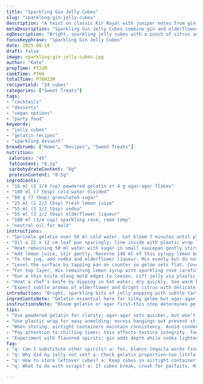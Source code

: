 ```yaml
---
title: "Sparkling Gin Jelly Cubes"
slug: "sparkling-gin-jelly-cubes"
description: "A twist on classic Kir Royal with juniper notes from gin swapped with vodka, and elderflower liqueur replacing crème de cassis. Layers of citrus gelée combined with sparkling wine create textured bubbles trapped in firm jelly. Chill times adjusted for texture confidence. Uses agar-agar for vegan adaptation but gelatin tips included. A neat presentation requires oiled mold and plastic wrap liners. Sharp knife and hot water bath cut cubes cleanly for that crystal finish without tearing. Elevated on practical sense over gimmicks."
metaDescription: "Sparkling Gin Jelly Cubes combine gin and elderflower liqueur to create an intriguing two-layer jelly treat that sparkles."
ogDescription: "Bright, sparkling jelly cubes with a punch of citrus and floral notes. A quirky starter or treat."
focusKeyphrase: "Sparkling Gin Jelly Cubes"
date: 2025-08-10
draft: false
image: sparkling-gin-jelly-cubes.jpg
author: "Kate"
prepTime: PT22M
cookTime: PT6H
totalTime: PT6H22M
recipeYield: "24 cubes"
categories: ["Sweet Treats"]
tags:
- "cocktails"
- "desserts"
- "vegan options"
- "party food"
keywords:
- "jelly cubes"
- "gelatin recipes"
- "sparkling dessert"
breadcrumb: ["Home", "Recipes", "Sweet Treats"]
nutrition: 
 calories: "45"
 fatContent: "0.1g"
 carbohydrateContent: "8g"
 proteinContent: "0.5g"
ingredients:
- "16 ml (3 1/4 tsp) powdered gelatin or 4 g agar-agar flakes"
- "100 ml (7 tbsp) cold water divided"
- "80 g (7 tbsp) granulated sugar"
- "25 ml (1 2/3 tbsp) fresh lemon juice"
- "55 ml (3 1/2 tbsp) vodka"
- "55 ml (3 1/2 tbsp) elderflower liqueur"
- "180 ml (3/4 cup) sparkling rosé, room temp"
- "neutral oil for mold"
instructions:
- "Sprinkle gelatin over 50 ml cold water. Let bloom 7 minutes until plump but not watery—agar users soak flakes similarly before dissolving in step 3."
- "Oil a 22 x 12 cm loaf pan sparingly; line inside with plastic wrap leaving excess to lift jelly later. This double step avoids sticking issues common in gelée molds."
- "Heat remaining 50 ml water with sugar in small saucepan gently stirring. When syrup boils, remove from heat immediately. Stir in bloomed gelatin or agar-agar until fully dissolved. Failure to fully dissolve causes gritty texture and poor set."
- "Add lemon juice, stir gently. Reserve 140 ml of this syrupy lemon base in a liquid measuring jug."
- "To the jug, add vodka and elderflower liqueur. Mix evenly but do not aerate—too many bubbles ruin jelly smoothness. Pour into prepared pan."
- "Level the surface by tapping pan on counter so gelée sets flat. Cover loosely and refrigerate 35 minutes. Check firmness by lightly touching surface; it should resist indentation but not feel rubbery."
- "For top layer, mix remaining lemon syrup with sparkling rosé carefully. Pour over set gelée using a spoon to break liquid drop—a classic slow-pour technique prevents mixing layers and ensures distinct strata. Refrigerate 6 hours or until fully firm and cold to touch."
- "Run a thin knife along mold edges to loosen. Lift jelly via plastic wrap gently onto a flat board. Peel wrap off carefully to avoid tearing fizz layer."
- "Heat a chef’s knife by dipping in hot water; dry quickly. Use warm knife to slice jelly cleanly into 24 even cubes. Wipe blade between cuts to avoid smearing. Store cubes chilled in a sealed container. Use within 4 days for best texture."
- "Expect subtle aromas of elderflower and bright citrus with delicate sparkle in flavor. Jelly texture should balance firmness with gentle wobble. If jelly too soft, chill longer; too hard, reduce gelatin next time."
introduction: "Bright, sparkling bits of jelly popping with subtle tartness. Gin swapped for vodka here; sharper, cleaner spirit notes. Elderflower liqueur replaces cassis—lighter, floral scent that doesn’t overpower. The two-layer texture—a citrus gelée foundation topped by sparkling rosé jelly—invites attention. Takes time but worth the wait; chilling for 6 hours lets bubbles stay trapped and finish firm. Use agar-agar for vegan option but watch firmness; gelatin yields smoother bass, agar sets faster but with more brittle snap. Visual appeal is crucial; clean mold and plastic wrap liner prevent breakage on release. Siri, skip sugary cocktails, serve cubes for a quirky starter or after-dinner treat. Attention to temperature and timing makes or breaks the layers. The knife’s warmth key to perfect squares—cold blade drags, messy cuts. Store airtight, no drying out. Real talk: get your hands wet, practice pouring the top layer slow, no rushing. Patience pays dividends."
ingredientsNote: "Gelatin essential here for silky gelée but agar-agar works if vegan; soak flakes separately and stir hot liquid longer. Vodka cleans up flavors, but gin or blanco tequila acceptable for twists. Elderflower liqueur brightens, subbing crème de cassis changes berry vibes to floral. Prosecco replaced with sparkling rosé for richer berry hints but standard prosecco or cava good–adjust sweetness accordingly. Sugar can vary with preference; more sugar equals firmer set but risks overpowering flavors. Lemon juice balances sweetness; fresh juice always. Keep water portions divided properly to avoid grainy syrup base. Use neutral oil for mold lubrication; flavored oils risk odd smell or surface defects. Plastic wrap stretching beyond mold edges facilitates easy unmolding but ensure no wrinkles imprint surface."
instructionsNote: "Bloom gelatin or agar first—this step determines gel strength and clarity. Mix syrup just off boil for quick gelatin dissolution without cooking spirits at high heat. Pour first layer slowly and tap pan to remove air bubbles—uneven surface ruins look and sets unevenly. Wait for touch firmness, not just time mark. Top sparkling layer poured with spoon to buffer velocity, preventing merging—classic layering trick in aspics. Refrigerate the whole night when possible; quick chills create cracks or cloudy layers. When cutting, knife warm enough to glide smoothly; dip in hot water between cuts to maintain heat. Peel plastic away rather than pry; avoid fracturing fragile jelly. Store in airtight container chilled, separate layers keep bubbles intact. Frosting on top is condensation—pat dry before serving. Kitchen mishaps: too much gelatin makes rubbery cubes, too little yields collapse. If layers blend, crush and serve as jelly chunks over ice with prosecco splash."
tips:
- "Use powdered gelatin for clarity; agar-agar sets quicker, but won’t yield as creamy a texture. Measure carefully, slight differences impact firmness. Watch water amounts; they determine dilution. If struggle with layers, check for separation—slow pouring is key. Swirl but avoid agitation, bubbles ruin visual."
- "Use plastic wrap for easy unmolding; excess hangings out prevent sticking. Oil sparingly on mold; flavored oils create odd tastes. Ensure no air pockets—tap the pan. Too much pressure can smudge layers. If cutting feels draggy, knife cooling; run under hot water and dry."
- "When storing, airtight containers maintain consistency. Avoid condensation, it leads to sogginess. For longer shelf life, separate layers; keep intact. If jelly too soft, chill longer or increase gelatin next attempt. Too hard means reduce next time. Easy adjustments can save dessert."
- "Pay attention to chilling times; this affects texture integrity. Too quick, mixture might not settle, bubbles rise uncontained. For optimal results, overnight refrigeration recommended, flavors meld beautifully. Don’t rush. Cutting timing critical. Warmth of knife = clean edges. Cold blade tears layers."
- "Experiment with flavored spirits; gin adds depth while vodka lightens. Keep spirits at room temp before mixing, significantly impacts setting. Adjust sugar based on personal sweetness level; too little yields soft jelly. Increase lemon juice for acidity balance. Fresh is best, pasteurized not the same."
faq:
- "q: Can I substitute other spirits? a: Yes, blanco tequila works fine; gin brings stronger aroma. Vodka is lighter, best for delicate flavors. Adjust sweetness according to your choice—consider herbs or liqueurs for layered flavors."
- "q: Why did my jelly not set? a: Check gelatin proportion—too little leads to collapse. Not dissolving completely causes gritty texture. Ensure proper cooling times; layers must hold. Adjust water; changes firmness."
- "q: How to store leftover cubes? a: Keep cubes in airtight container; separate layers to avoid merging. Remove any moisture buildup, it affects texture. Consume within four days for best experience. If left longer, might lose structure."
- "q: What to do with scraps? a: If cubes break, crush for parfaits. Mix with prosecco for jelly drinks. Layer with fruits in dessert bowls. Don’t waste! You can get creative with leftovers, add to ice creams or use as cocktail garnish."

---
```

